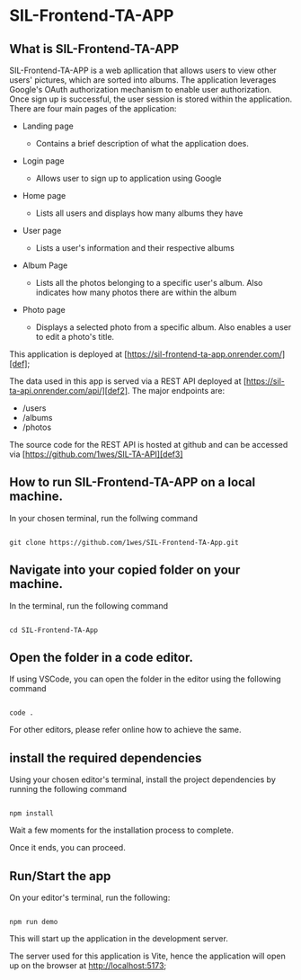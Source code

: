 # SIL-Frontend-TA-APP

## What is SIL-Frontend-TA-APP

SIL-Frontend-TA-APP is a web apllication that allows users to view other users' pictures, which are sorted into albums. The application leverages Google's OAuth authorization 
mechanism to enable user authorization. Once sign up is successful, the user session is stored within the application. There are four main pages of the application:
* Landing page 
    - Contains a brief description of what the application does. 

* Login page
    - Allows user to sign up to application using Google

* Home page
    - Lists all users and displays how many albums they have

* User page
    - Lists a user's information and their respective albums

* Album Page
    - Lists all the photos belonging to a specific user's album. Also indicates how many photos there are within the album

* Photo page
    - Displays a selected photo from a specific album. Also enables a user to edit a photo's title.

This application is deployed at [https://sil-frontend-ta-app.onrender.com/][def];

The data used in this app is served via a REST API deployed at [https://sil-ta-api.onrender.com/api/][def2]. The major endpoints are:
* /users
* /albums
* /photos

The source code for the REST API is hosted at github and can be accessed via [https://github.com/1wes/SIL-TA-API][def3]


[def]: https://sil-frontend-ta-app.onrender.com/
[def2]: https://sil-ta-api.onrender.com/api/
[def3]: https://github.com/1wes/SIL-TA-API


## How to run SIL-Frontend-TA-APP on a local machine.

In your chosen terminal, run the follwing command

```

git clone https://github.com/1wes/SIL-Frontend-TA-App.git
```

## Navigate into your copied folder on your machine.

In the terminal, run the following command

```

cd SIL-Frontend-TA-App
```

## Open the folder in a code editor.

If using VSCode, you can open the folder in the editor using the following command

```

code .
```

For other editors, please refer online how to achieve the same.

## install the required dependencies

Using your chosen editor's terminal, install the project dependencies by running the following command

```

npm install
```

Wait a few moments for the installation process to complete.

Once it ends, you can proceed.

## Run/Start the app

On your editor's terminal, run the following:

```

npm run demo
```

This will start up the application in the development server. 

The server used for this application is Vite, hence the application will open up on the browser at [http://localhost:5173][def4];

[def4]: http://localhost:5173



